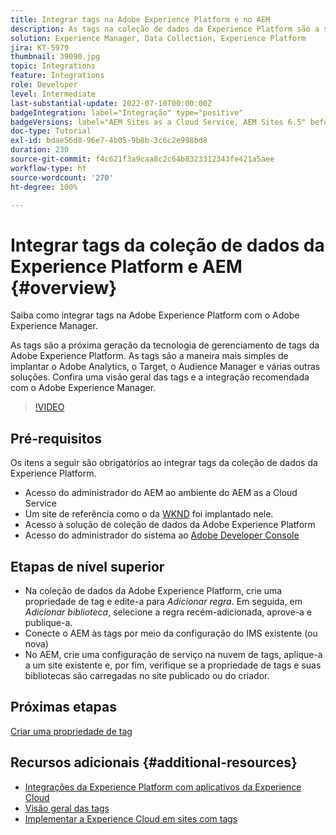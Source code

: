 ```yaml
---
title: Integrar tags na Adobe Experience Platform e no AEM
description: As tags na coleção de dados da Experience Platform são a solução de gerenciamento de tags de última geração da Adobe e a melhor maneira de implantar o Adobe Analytics, o Target, o Audience Manager e várias outras soluções. Confira uma visão geral das tags na Adobe Experience Platform e a integração recomendada com o Adobe Experience Manager.
solution: Experience Manager, Data Collection, Experience Platform
jira: KT-5979
thumbnail: 39090.jpg
topic: Integrations
feature: Integrations
role: Developer
level: Intermediate
last-substantial-update: 2022-07-10T00:00:00Z
badgeIntegration: label="Integração" type="positive"
badgeVersions: label="AEM Sites as a Cloud Service, AEM Sites 6.5" before-title="false"
doc-type: Tutorial
exl-id: bdae56d8-96e7-4b05-9b8b-3c6c2e998bd8
duration: 230
source-git-commit: f4c621f3a9caa8c2c64b8323312343fe421a5aee
workflow-type: ht
source-wordcount: '270'
ht-degree: 100%

---
```


# Integrar tags da coleção de dados da Experience Platform e AEM {#overview}

Saiba como integrar tags na Adobe Experience Platform com o Adobe Experience Manager.

As tags são a próxima geração da tecnologia de gerenciamento de tags da Adobe Experience Platform. As tags são a maneira mais simples de implantar o Adobe Analytics, o Target, o Audience Manager e várias outras soluções. Confira uma visão geral das tags e a integração recomendada com o Adobe Experience Manager.

>[!VIDEO](https://video.tv.adobe.com/v/3417061?quality=12&learn=on)

## Pré-requisitos

Os itens a seguir são obrigatórios ao integrar tags da coleção de dados da Experience Platform.

+ Acesso do administrador do AEM ao ambiente do AEM as a Cloud Service
+ Um site de referência como o da [WKND](https://github.com/adobe/aem-guides-wknd) foi implantado nele.
+ Acesso à solução de coleção de dados da Adobe Experience Platform
+ Acesso do administrador do sistema ao [Adobe Developer Console](https://developer.adobe.com/developer-console/)


## Etapas de nível superior

+ Na coleção de dados da Adobe Experience Platform, crie uma propriedade de tag e edite-a para _Adicionar regra_. Em seguida, em _Adicionar biblioteca_, selecione a regra recém-adicionada, aprove-a e publique-a.
+ Conecte o AEM às tags por meio da configuração do IMS existente (ou nova)
+ No AEM, crie uma configuração de serviço na nuvem de tags, aplique-a a um site existente e, por fim, verifique se a propriedade de tags e suas bibliotecas são carregadas no site publicado ou do criador.

## Próximas etapas

[Criar uma propriedade de tag](create-tag-property.md)

## Recursos adicionais {#additional-resources}

+ [Integrações da Experience Platform com aplicativos da Experience Cloud](https://experienceleague.adobe.com/docs/platform-learn/tutorials/intro-to-platform/integrations-with-experience-cloud-applications.html?lang=pt-BR)
+ [Visão geral das tags](https://experienceleague.adobe.com/docs/experience-platform/tags/home.html?lang=pt-BR)
+ [Implementar a Experience Cloud em sites com tags](https://experienceleague.adobe.com/docs/platform-learn/implement-in-websites/overview.html?lang=pt-BR)
